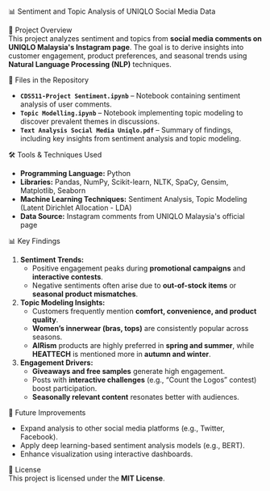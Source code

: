 

 📊 Sentiment and Topic Analysis of UNIQLO Social Media Data  

 📌 Project Overview  
This project analyzes sentiment and topics from **social media comments on UNIQLO Malaysia's Instagram page**. The goal is to derive insights into customer engagement, product preferences, and seasonal trends using **Natural Language Processing (NLP)** techniques.  

 📂 Files in the Repository  
- **`CDS511-Project Sentiment.ipynb`** – Notebook containing sentiment analysis of user comments.  
- **`Topic Modelling.ipynb`** – Notebook implementing topic modeling to discover prevalent themes in discussions.  
- **`Text Analysis Social Media Uniqlo.pdf`** – Summary of findings, including key insights from sentiment analysis and topic modeling.  

 🛠️ Tools & Techniques Used  
- **Programming Language:** Python  
- **Libraries:** Pandas, NumPy, Scikit-learn, NLTK, SpaCy, Gensim, Matplotlib, Seaborn  
- **Machine Learning Techniques:** Sentiment Analysis, Topic Modeling (Latent Dirichlet Allocation - LDA)  
- **Data Source:** Instagram comments from UNIQLO Malaysia's official page  

 📊 Key Findings  
1. **Sentiment Trends:**  
   - Positive engagement peaks during **promotional campaigns** and **interactive contests**.  
   - Negative sentiments often arise due to **out-of-stock items** or **seasonal product mismatches**.  
2. **Topic Modeling Insights:**  
   - Customers frequently mention **comfort, convenience, and product quality**.  
   - **Women’s innerwear (bras, tops)** are consistently popular across seasons.  
   - **AIRism** products are highly preferred in **spring and summer**, while **HEATTECH** is mentioned more in **autumn and winter**.  
3. **Engagement Drivers:**  
   - **Giveaways and free samples** generate high engagement.  
   - Posts with **interactive challenges** (e.g., “Count the Logos” contest) boost participation.  
   - **Seasonally relevant content** resonates better with audiences.  



 📌 Future Improvements  
- Expand analysis to other social media platforms (e.g., Twitter, Facebook).  
- Apply deep learning-based sentiment analysis models (e.g., BERT).  
- Enhance visualization using interactive dashboards.  

 📜 License  
This project is licensed under the **MIT License**.  
